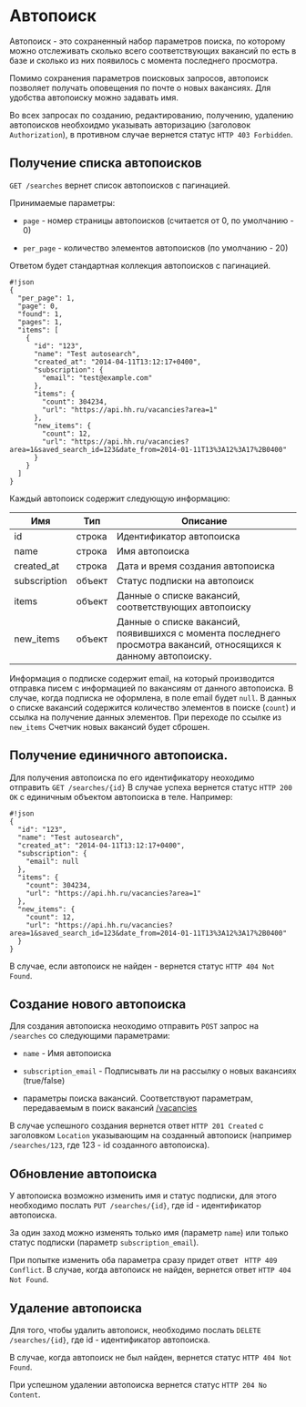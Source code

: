 # Автопоиск

Автопоиск - это сохраненный набор параметров поиска, по которому можно отслеживать сколько всего соответствующих вакансий по есть в базе и сколько из них появилось с момента последнего просмотра.

Помимо сохранения параметров поисковых запросов, автопоиск позволяет получать оповещения по почте о новых вакансиях. Для удобства автопоиску можно задавать имя.

Во всех запросах по созданию, редактированию, получению, удалению автопоисков необхоидмо указывать авторизацию (заголовок ```Authorization```), в противном случае вернется статус ```HTTP 403 Forbidden```.


## Получение списка автопоисков

```GET /searches``` вернет список автопоисков с пагинацией.

Принимаемые параметры:

 - ```page``` - номер страницы автопоисков (считается от 0, по умолчанию - 0)

 - ```per_page``` - количество элементов автопоисков (по умолчанию - 20)


Ответом будет стандартная коллекция автопоисков с пагинацией.


```
#!json
{
  "per_page": 1,
  "page": 0,
  "found": 1,
  "pages": 1,
  "items": [
    {
      "id": "123",
      "name": "Test autosearch",
      "created_at": "2014-04-11T13:12:17+0400",
      "subscription": {
        "email": "test@example.com"
      },
      "items": {
        "count": 304234,
        "url": "https://api.hh.ru/vacancies?area=1"
      },
      "new_items": {
        "count": 12,
        "url": "https://api.hh.ru/vacancies?area=1&saved_search_id=123&date_from=2014-01-11T13%3A12%3A17%2B0400"
      }
    }
  ]
}
```

Каждый автопоиск содержит следующую информацию:

 Имя | Тип | Описание
---- | --- | ---
 id  | строка | Идентификатор автопоиска
 name | строка | Имя автопоиска
 created_at | строка | Дата и время создания автопоиска
 subscription | объект | Статус подписки на автопоиск
 items | объект | Данные о списке вакансий, соответствующих автопоиску
 new_items | объект | Данные о списке вакансий, появившихся с момента последнего просмотра вакансий, относящихся к данному автопоиску.

Информация о подписке содержит email, на который производится отправка писем с информацией по вакансиям от данного автопоиска. В случае, когда подписка не оформлена, в поле email будет ```null```.
В данных о списке вакансий содержится количество элементов в поиске (```count```) и ссылка на получение данных элементов. При переходе по ссылке из ```new_items``` Счетчик новых вакансий будет сброшен.

## Получение единичного автопоиска.

Для получения автопоиска по его идентификатору неоходимо отправить ```GET /searches/{id}```
В случае успеха вернется статус ```HTTP 200 OK``` с единичным объектом автопоиска в теле. Например:
```
#!json
{
  "id": "123",
  "name": "Test autosearch",
  "created_at": "2014-04-11T13:12:17+0400",
  "subscription": {
    "email": null
  },
  "items": {
    "count": 304234,
    "url": "https://api.hh.ru/vacancies?area=1"
  },
  "new_items": {
    "count": 12,
    "url": "https://api.hh.ru/vacancies?area=1&saved_search_id=123&date_from=2014-01-11T13%3A12%3A17%2B0400"
  }
}
```

В случае, если автопоиск не найден - вернется статус ```HTTP 404 Not Found```.

## Создание нового автопоиска

Для создания автопоиска неоходимо отправить ```POST``` запрос на ```/searches``` со следующими параметрами:

 - ```name``` - Имя автопоиска

 - ```subscription_email``` - Подписывать ли на рассылку о новых вакансиях (true/false)

 - параметры поиска вакансий. Соответствуют параметрам, передаваемым в поиск вакансий [/vacancies](vacancies.md)

В случае успешного создания вернется ответ ```HTTP 201 Created``` с заголовком ```Location``` указывающим на созданный автопоиск (например ```/searches/123```, где 123 - id созданного автопоиска).

## Обновление автопоиска

У автопоиска возможно изменить имя и статус подписки, для этого необходимо послать ```PUT /searches/{id}```, где id - идентификатор автопоиска.

За один заход можно изменять только имя (параметр ```name```) или только статус подписки (параметр ```subscription_email```).

При попытке изменить оба параметра сразу придет ответ ``` HTTP 409 Conflict```. В случае, когда автопоиск не найден, вернется ответ ```HTTP 404 Not Found```.

## Удаление автопоиска

Для того, чтобы удалить автопоиск, необходимо послать ```DELETE /searches/{id}```, где id - идентификатор автопоиска. 

В случае, когда автопоиск не был найден, вернется статус ```HTTP 404 Not Found```. 

При успешном удалении автопоиска вернется статус ```HTTP 204 No Content```.

